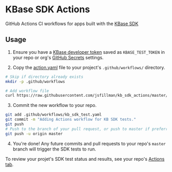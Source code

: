 # KBase SDK Actions
GitHub Actions CI workflows for apps built with the [KBase SDK](https://kbase.github.io/kb_sdk_docs/index.html) 

## Usage

1. Ensure you have a [KBase developer token](https://kbase.github.io/kb_sdk_docs/tutorial/3_initialize.html#set-up-your-developer-credentials) saved as `KBASE_TEST_TOKEN` in your repo or org's [GitHub Secrets](https://help.github.com/en/actions/configuring-and-managing-workflows/creating-and-storing-encrypted-secrets) settings.


2. Copy the [action.yaml](./action.yaml) file to your project's `.github/workflows/` directory.
```bash
# Skip if directory already exists
mkdir -p .github/workflows

# Add workflow file
curl https://raw.githubusercontent.com/jsfillman/kb_sdk_actions/master/action.yaml  --output .github/workflows/kb_sdk_test.yaml
```


3. Commit the new workflow to your repo.
```bash
git add .github/workflows/kb_sdk_test.yaml
git commit -m "Adding Actions workflow for KB SDK tests."
git push 
# Push to the branch of your pull request, or push to master if preferred.
git push -u origin master
```


4. You're done! Any future commits and pull requests to your repo's `master` branch will trigger the SDK tests to run.


To review your projet's SDK test status and results, see your repo's [Actions tab](https://help.github.com/en/actions/configuring-and-managing-workflows/managing-a-workflow-run#about-workflow-management).

